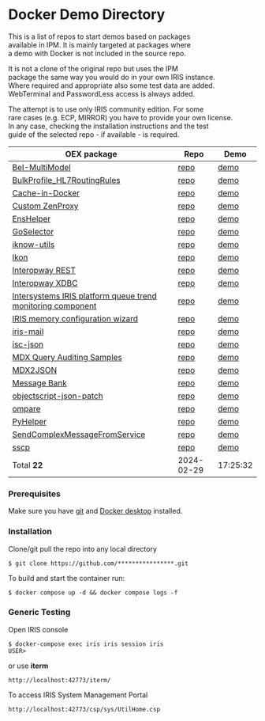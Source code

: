 # Docker Demo Directory
This is a list of repos to start demos based on packages   
available in IPM. It is mainly targeted at packages where   
a demo with Docker is not included in the source repo.  

It is not a clone of the original repo but uses the IPM        
package the same way you would do  in your own IRIS instance.    
Where required and appropriate also some test data are added.    
WebTerminal and PasswordLess access is always added.    

The attempt is to use only IRIS community edition.  For some   
rare cases (e.g. ECP, MIRROR) you have to  provide your own license.    
In any case, checking the installation instructions and the test  
guide of the selected repo  - if available -  is required. 

| OEX package | Repo | Demo |   
| --- | --- | --- |   
| <a href='https://openexchange.intersystems.com/package/BeI-MultiModel'>BeI-MultiModel</a> | <a href='https://github.com/ivove/BeI-MultiModel/tree/R_1.1.1'>repo</a> | <a href='https://github.com/rcemper/DK_BeI-MultiModel'>demo</a> | 181
| <a href='https://openexchange.intersystems.com/package/BulkProfile-HL7RoutingRules'>BulkProfile_HL7RoutingRules</a> | <a href='https://github.com/alexatwoodhead/BulkProfile_HL7RoutingRules'>repo</a> | <a href='https://github.com/rcemper/DD_BulkProfile_HL7RoutingRules'>demo</a> | 631
| <a href='https://openexchange.intersystems.com/package/Cache-in-Docker'> Cache-in-Docker </a> | <a href='https://github.com/rcemper/Cache-in-Docker'>repo</a> | <a href='https://github.com/rcemper/Cache-in-Docker'>demo</a> | 824
| <a href='https://openexchange.intersystems.com/package/Custom-ZenProxy'> Custom ZenProxy </a> | <a href='https://github.com/DanielAguilarGarcia/CustomZenProxy'>repo</a> | <a href='https://github.com/DanielAguilarGarcia/CustomZenProxy'>demo</a> | 753
| <a href='https://openexchange.intersystems.com/package/EnsHelper'> EnsHelper </a> | <a href='https://github.com/alexatwoodhead/EnsHelper'>repo</a> | <a href='https://github.com/rcemper/DK_EnsHelper'>demo</a> | 833
| <a href='https://openexchange.intersystems.com/package/GoSelector'>GoSelector</a> | <a href='https://github.com/alexatwoodhead/GoSelector'>repo</a> | <a href='https://github.com/rcemper/DK_GoSelector'>demo</a> | 679
| <a href='https://openexchange.intersystems.com/package/iknow-utils'> iknow-utils </a> | <a href='https://github.com/bdeboe/isc-iknow-utils'>repo</a> | <a href='https://github.com/rcemper/DD_isc-iknow-utils'>demo</a> | 723
| <a href='https://openexchange.intersystems.com/package/Ikon'>Ikon</a> | <a href='https://github.com/AndreiLN/Ikon'>repo</a> | <a href='https://github.com/rcemper/DD_Ikon'>demo</a> | 294
| <a href='https://openexchange.intersystems.com/package/Interopway-REST'> Interopway REST </a> | <a href='https://github.com/cristianojs/interopway_rest'>repo</a> | <a href='https://github.com/rcemper/DK_interopway_rest'>demo</a> | 783
| <a href='https://openexchange.intersystems.com/package/Interopway-XDBC'>Interopway XDBC </a> | <a href='https://github.com/cristianojs/interopway'>repo</a> | <a href='https://github.com/rcemper/DK_interopway'>demo</a> | 132
| <a href='https://openexchange.intersystems.com/package/Intersystems-IRIS-platform-queue-trend-monitoring-component'> Intersystems IRIS platform queue trend monitoring component </a> | <a href='https://github.com/maoyubo/-Queue'>repo</a> | <a href='https://github.com/rcemper/DD_Queue'>demo</a> | 740
| <a href='https://openexchange.intersystems.com/package/IRIS-memory-configuration-wizard'>IRIS memory configuration wizard</a> | <a href='https://github.com/bdeboe/isc-mem-config'>repo</a> | <a href='https://github.com/rcemper/DK_memory-configuration-wizard'>demo</a> | 164
| <a href='https://openexchange.intersystems.com/package/iris-mail'>iris-mail</a> | <a href='https://github.com/rcemper/pr_iris-mail'>repo</a> | <a href='https://github.com/rcemper/DD_iris-mail'>demo</a> | 613
| <a href='https://openexchange.intersystems.com/package/isc-json'>isc-json</a> | <a href='https://github.com/intersystems/isc-json'>repo</a> | <a href='https://github.com/rcemper/DD_isc-json'>demo</a> | 622
| <a href='https://openexchange.intersystems.com/package/MDX-Query-Auditing-Samples'>MDX Query Auditing Samples</a> | <a href='https://github.com/sduncan01/CubeAuditing'>repo</a> | <a href='https://github.com/rcemper/DD_CubeAuditing'>demo</a> | 83
| <a href='https://openexchange.intersystems.com/package/MDX2JSON'>MDX2JSON</a> | <a href='https://github.com/intersystems-ru/Cache-MDX2JSON'>repo</a> | <a href='https://github.com/rcemper/DD_mdx2json'>demo</a> | 47
| <a href='https://openexchange.intersystems.com/package/Message-Bank'>Message Bank</a> | <a href='https://github.com/rcemper/DK_messagebank'>repo</a> | <a href='https://github.com/rcemper/DK_messagebank'>demo</a> | 212
| <a href='https://openexchange.intersystems.com/package/objectscript-json-patch'>objectscript-json-patch</a> | <a href='https://github.com/grongierisc/objectscript-json-patch'>repo</a> | <a href='https://github.com/rcemper/DK_objectscript-json-patch'>demo</a> | 688
| <a href='https://openexchange.intersystems.com/package/ompare'>ompare</a> | <a href='https://github.com/alexatwoodhead/ompare'>repo</a> | <a href='https://github.com/rcemper/DK_ompare'>demo</a> | 75
| <a href='https://openexchange.intersystems.com/package/PyHelper'> PyHelper </a> | <a href='https://github.com/alexatwoodhead/PyHelper'>repo</a> | <a href='https://github.com/rcemper/DK_PyHelper'>demo</a> | 764
| <a href='https://openexchange.intersystems.com/package/SendComplexMessageFromService'>SendComplexMessageFromService</a> | <a href='https://github.com/alexatwoodhead/SendComplexMessageFromService'>repo</a> | <a href='https://github.com/rcemper/PR_SendComplexMessageFromService'>demo</a> | 705
| <a href='https://openexchange.intersystems.com/package/sscp'> sscp </a> | <a href='https://github.com/sween/sscp'>repo</a> | <a href='https://github.com/rcemper/DK_sscp/tree/main'>demo</a> | 835
| Total **22** | 2024-02-29|17:25:32 |
 
### Prerequisites
Make sure you have [git](https://git-scm.com/book/en/v2/Getting-Started-Installing-Git) and [Docker desktop](https://www.docker.com/products/docker-desktop) installed.
### Installation
Clone/git pull the repo into any local directory
```
$ git clone https://github.com/****************.git
```
To build and start the container run:
```
$ docker compose up -d && docker compose logs -f
```
### Generic Testing   
Open IRIS console     
```
$ docker-compose exec iris iris session iris
USER>
```
or use **iterm**
```
http://localhost:42773/iterm/
```
To access IRIS System Management Portal
```
http://localhost:42773/csp/sys/UtilHome.csp
```
